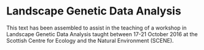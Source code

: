# Landscape Genetic Data Analysis

This text has been assembled to assist in the teaching of a workshop in Landscape Genetic Data Analysis taught between 17-21 October 2016 at the Scottish Centre for Ecology and the Natural Environment (SCENE).


